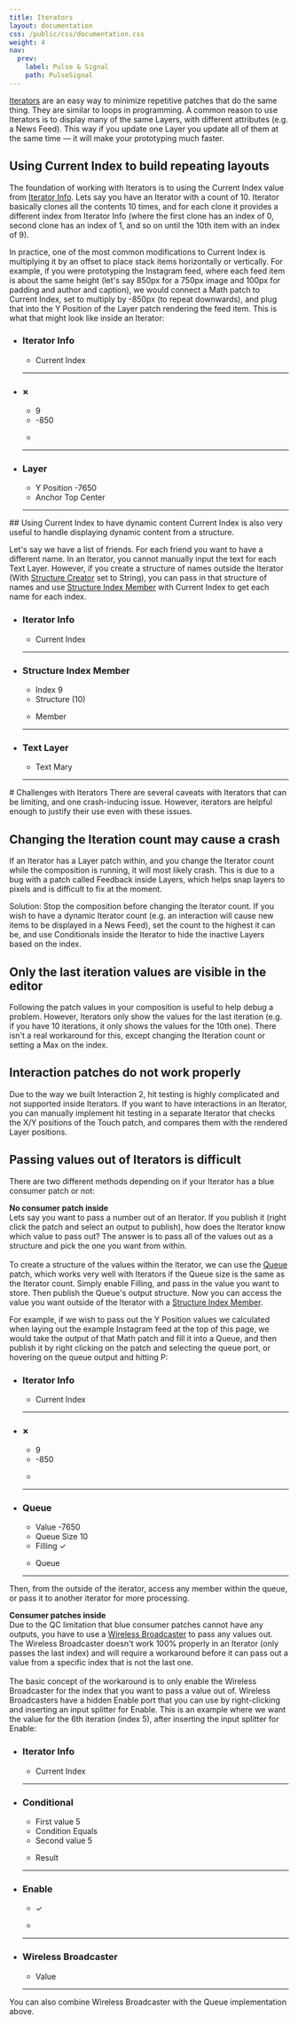 ```yaml
---
title: Iterators
layout: documentation
css: /public/css/documentation.css
weight: 4
nav:
  prev:
    label: Pulse & Signal
    path: PulseSignal
---
```


[Iterators](../patches/Iterator.html) are an easy way to minimize repetitive patches that do the same thing. They are similar to loops in programming. A common reason to use Iterators is to display many of the same Layers, with different attributes (e.g. a News Feed). This way if you update one Layer you update all of them at the same time &mdash; it will make your prototyping much faster.

## Using Current Index to build repeating layouts
The foundation of working with Iterators is to using the Current Index value from [Iterator Info](../patches/Iterator-Info.html). Lets say you have an Iterator with a count of 10. Iterator basically clones all the contents 10 times, and for each clone it provides a different index from Iterator Info (where the first clone has an index of 0, second clone has an index of 1, and so on until the 10th item with an index of 9).

In practice, one of the most common modifications to Current Index is multiplying it by an offset to place stack items horizontally or vertically. For example, if you were prototyping the Instagram feed, where each feed item is about the same height (let's say 850px for a 750px image and 100px for padding and author and caption), we would connect a Math patch to Current Index, set to multiply by -850px (to repeat downwards), and plug that into the Y Position of the Layer patch rendering the feed item. This is what that might look like inside an Iterator:
  <ul class="patch-chain">
    <li>
      <div class="patch-block">
        <div class="patch producer">
          <h3>Iterator Info</h3>
          <ul class="outputs">
            <li>Current Index</li>
            <div class="cable"></div>
          </ul>
          <hr>
        </div>
      </div>
    </li>
    <li>
      <div class="patch-block">
        <div class="patch processor unlabeled">
          <h3>&times;</h3>
          <ul class="inputs">
            <li><span class="patch-value">9</span></li>
            <li><span class="patch-value">-850</span></li>
          </ul>
          <ul class="outputs">
            <li>&nbsp;</li>
            <div class="cable"></div>
          </ul>
          <hr>
        </div>
      </div>
    </li>
    <li>
      <div class="patch-block">
        <div class="patch consumer">
          <h3>Layer</h3>
          <ul class="inputs">
            <li>Y Position <span class="patch-value">-7650</span></li>
            <li>Anchor <span class="patch-value">Top Center</span></li>
          </ul>
          <hr>
        </div>
      </div>
    </li>
  </ul>
## Using Current Index to have dynamic content
Current Index is also very useful to handle displaying dynamic content from a structure.

Let's say we have a list of friends. For each friend you want to have a different name. In an Iterator, you cannot manually input the text for each Text Layer. However, if you create a structure of names outside the Iterator (With [Structure Creator](../patches/Structure-Creator.html) set to String), you can pass in that structure of names and use [Structure Index Member](../patches/Structure-Index-Member.html) with Current Index to get each name for each index.
  <ul class="patch-chain">
    <li>
      <div class="patch-block">
        <div class="patch producer">
          <h3>Iterator Info</h3>
          <ul class="outputs">
            <li>Current Index</li>
            <div class="cable"></div>
          </ul>
          <hr>
        </div>
      </div>
    </li>
    <li>
      <div class="patch-block">
        <div class="patch processor">
          <h3>Structure Index Member</h3>
          <ul class="inputs">
            <li>Index <span class="patch-value">9</span></li>
            <li>Structure <span class="patch-value">(10)</span></li>
          </ul>
          <ul class="outputs">
            <li>Member</li>
            <div class="cable"></div>
          </ul>
          <hr>
        </div>
      </div>
    </li>
    <li>
      <div class="patch-block">
        <div class="patch consumer">
          <h3>Text Layer</h3>
          <ul class="inputs">
            <li>Text <span class="patch-value">Mary</span></li>
          </ul>
          <hr>
        </div>
      </div>
    </li>
  </ul>
# Challenges with Iterators
There are several caveats with Iterators that can be limiting, and one crash-inducing issue. However, iterators are helpful enough to justify their use even with these issues.

## Changing the Iteration count may cause a crash
If an Iterator has a Layer patch within, and you change the Iterator count while the composition is running, it will most likely crash. This is due to a bug with a patch called Feedback inside Layers, which helps snap layers to pixels and is difficult to fix at the moment.

Solution: Stop the composition before changing the Iterator count. If you wish to have a dynamic Iterator count (e.g. an interaction will cause new items to be displayed in a News Feed), set the count to the highest it can be, and use Conditionals inside the Iterator to hide the inactive Layers based on the index.

## Only the last iteration values are visible in the editor
Following the patch values in your composition is useful to help debug a problem. However, Iterators only show the values for the last iteration (e.g. if you have 10 iterations, it only shows the values for the 10th one). There isn't a real workaround for this, except changing the Iteration count or setting a Max on the index.

## Interaction patches do not work properly
Due to the way we built Interaction 2, hit testing is highly complicated and not supported inside Iterators. If you want to have interactions in an Iterator, you can manually implement hit testing in a separate Iterator that checks the X/Y positions of the Touch patch, and compares them with the rendered Layer positions.

## Passing values out of Iterators is difficult
There are two different methods depending on if your Iterator has a blue consumer patch or not:

**No consumer patch inside**
<br>
Lets say you want to pass a number out of an Iterator. If you publish it (right click the patch and select an output to publish), how does the Iterator know which value to pass out? The answer is to pass all of the values out as a structure and pick the one you want from within.
<br><br>
To create a structure of the values within the Iterator, we can use the [Queue](../patches/Queue.html) patch, which works very well with Iterators if the Queue size is the same as the Iterator count. Simply enable Filling, and pass in the value you want to store. Then publish the Queue's output structure. Now you can access the value you want outside of the Iterator with a [Structure Index Member](../patches/Structure-Index-Member.html).

For example, if we wish to pass out the Y Position values we calculated when laying out the example Instagram feed at the top of this page, we would take the output of that Math patch and fill it into a Queue, and then publish it by right clicking on the patch and selecting the queue port, or hovering on the queue output and hitting <span class="key letter inline">P</span>:
  <ul class="patch-chain">
    <li>
      <div class="patch-block">
        <div class="patch producer">
          <h3>Iterator Info</h3>
          <ul class="outputs">
            <li>Current Index</li>
            <div class="cable"></div>
          </ul>
          <hr>
        </div>
      </div>
    </li>
    <li>
      <div class="patch-block">
        <div class="patch processor unlabeled">
          <h3>&times;</h3>
          <ul class="inputs">
            <li><span class="patch-value">9</span></li>
            <li><span class="patch-value">-850</span></li>
          </ul>
          <ul class="outputs">
            <li>&nbsp;</li>
            <div class="cable"></div>
          </ul>
          <hr>
        </div>
      </div>
    </li>
    <li>
      <div class="patch-block">
        <div class="patch processor">
          <h3>Queue</h3>
          <ul class="inputs">
            <li>Value <span class="patch-value">-7650</span></li>
            <li>Queue Size <span class="patch-value">10</span></li>
            <li>Filling <span class="patch-value">&#10003;</span></li>
          </ul>
          <ul class="outputs">
            <li class="published">Queue</li>
          </ul>
          <hr>
        </div>
      </div>
    </li>
  </ul>

Then, from the outside of the iterator, access any member within the queue, or pass it to another iterator for more processing.

**Consumer patches inside**
<br>
Due to the QC limitation that blue consumer patches cannot have any outputs, you have to use a [Wireless Broadcaster](../patches/Wireless-Broadcaster.html) to pass any values out. The Wireless Broadcaster doesn't work 100% properly in an Iterator (only passes the last index) and will require a workaround before it can pass out a value from a specific index that is not the last one.
<br><br>
The basic concept of the workaround is to only enable the Wireless Broadcaster for the index that you want to pass a value out of. Wireless Broadcasters have a hidden Enable port that you can use by right-clicking and inserting an input splitter for Enable. This is an example where we want the value for the 6th iteration (index 5), after inserting the input splitter for Enable:
  <ul class="patch-chain">
    <li>
      <div class="patch-block">
        <div class="patch producer">
          <h3>Iterator Info</h3>
          <ul class="outputs">
            <li>Current Index</li>
            <div class="cable"></div>
          </ul>
          <hr>
        </div>
      </div>
    </li>
    <li>
      <div class="patch-block">
        <div class="patch processor">
          <h3>Conditional</h3>
          <ul class="inputs">
            <li>First value <span class="patch-value">5</span></li>
            <li>Condition <span class="patch-value">Equals</span></li>
            <li>Second value <span class="patch-value">5</span></li>
          </ul>
          <ul class="outputs">
            <li>Result</li>
            <div class="cable"></div>
          </ul>
          <hr>
        </div>
      </div>
    </li>
    <li>
      <div class="patch-block">
        <div class="patch processor unlabeled">
          <h3>Enable</h3>
          <ul class="inputs">
            <li><span class="patch-value">&#10003;</span></li>
          </ul>
          <ul class="outputs">
            <li>&nbsp;</li>
            <div class="cable"></div>
          </ul>
          <hr>
        </div>
      </div>
    </li>
    <li>
      <div class="patch-block">
        <div class="patch consumer">
          <h3>Wireless Broadcaster</h3>
          <ul class="inputs">
            <li>Value</li>
          </ul>
          <hr>
        </div>
      </div>
    </li>
  </ul>

You can also combine Wireless Broadcaster with the Queue implementation above.